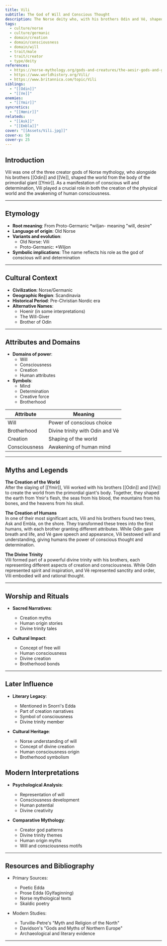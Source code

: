 ```yaml
---
title: Vili
subtitle: The God of Will and Conscious Thought
description: The Norse deity who, with his brothers Odin and Vé, shaped the world from Ymir's flesh and granted humans the power of will and consciousness
tags:
  - culture/norse
  - culture/germanic
  - domain/creation
  - domain/consciousness
  - domain/will
  - trait/male
  - trait/creator
  - type/deity
references:
  - https://norse-mythology.org/gods-and-creatures/the-aesir-gods-and-goddesses/vili-and-ve/
  - https://www.worldhistory.org/Vili/
  - https://www.britannica.com/topic/Vili
siblings:
  - "[[Odin]]"
  - "[[Ve]]"
enemies:
  - "[[Ymir]]"
syncretics:
  - "[[Hœnir]]"
relateds:
  - "[[Ask]]"
  - "[[Embla]]"
cover: "[[Assets/Vili.jpg]]"
cover-x: 50
cover-y: 25
---
```

##  Introduction
Vili was one of the three creator gods of Norse mythology, who alongside his brothers [[Odin]] and [[Ve]], shaped the world from the body of the primordial giant [[Ymir]]. As a manifestation of conscious will and determination, Vili played a crucial role in both the creation of the physical world and the awakening of human consciousness.

---

## Etymology

- **Root meaning**: From Proto-Germanic *wiljan- meaning "will, desire"
- **Language of origin**: Old Norse
- **Variants and evolution**: 
  - Old Norse: Vili
  - Proto-Germanic: *Wiljon
- **Symbolic implications**: The name reflects his role as the god of conscious will and determination

---

##  Cultural Context

- **Civilization**: Norse/Germanic
- **Geographic Region**: Scandinavia
- **Historical Period**: Pre-Christian Nordic era
- **Alternative Names**:
  - Hoenir (in some interpretations)
  - The Will-Giver
  - Brother of Odin

---

## Attributes and Domains

- **Domains of power**: 
  - Will
  - Consciousness
  - Creation
  - Human attributes
- **Symbols**: 
  - Mind
  - Determination
  - Creative force
  - Brotherhood

| Attribute | Meaning |
|----------------|---------------------------------|
| Will | Power of conscious choice |
| Brotherhood | Divine trinity with Odin and Vé |
| Creation | Shaping of the world |
| Consciousness | Awakening of human mind |

---

## Myths and Legends

**The Creation of the World**  
After the slaying of [[Ymir]], Vili worked with his brothers [[Odin]] and [[Ve]] to create the world from the primordial giant's body. Together, they shaped the earth from Ymir's flesh, the seas from his blood, the mountains from his bones, and the heavens from his skull.

**The Creation of Humans**  
In one of their most significant acts, Vili and his brothers found two trees, Ask and Embla, on the shore. They transformed these trees into the first humans, with each brother granting different attributes. While Odin gave breath and life, and Vé gave speech and appearance, Vili bestowed will and understanding, giving humans the power of conscious thought and determination.

**The Divine Trinity**  
Vili formed part of a powerful divine trinity with his brothers, each representing different aspects of creation and consciousness. While Odin represented spirit and inspiration, and Vé represented sanctity and order, Vili embodied will and rational thought.

---

## Worship and Rituals

- **Sacred Narratives**: 
  - Creation myths
  - Human origin stories
  - Divine trinity tales

- **Cultural Impact**: 
  - Concept of free will
  - Human consciousness
  - Divine creation
  - Brotherhood bonds

---

## Later Influence

- **Literary Legacy**:
  - Mentioned in Snorri's Edda
  - Part of creation narratives
  - Symbol of consciousness
  - Divine trinity member

- **Cultural Heritage**:
  - Norse understanding of will
  - Concept of divine creation
  - Human consciousness origin
  - Brotherhood symbolism

## Modern Interpretations

- **Psychological Analysis**:
  - Representation of will
  - Consciousness development
  - Human potential
  - Divine creativity

- **Comparative Mythology**:
  - Creator god patterns
  - Divine trinity themes
  - Human origin myths
  - Will and consciousness motifs

---

## Resources and Bibliography

- Primary Sources:
  - Poetic Edda
  - Prose Edda (Gylfaginning)
  - Norse mythological texts
  - Skaldic poetry

- Modern Studies:
  - Turville-Petre's "Myth and Religion of the North"
  - Davidson's "Gods and Myths of Northern Europe"
  - Archaeological and literary evidence

---